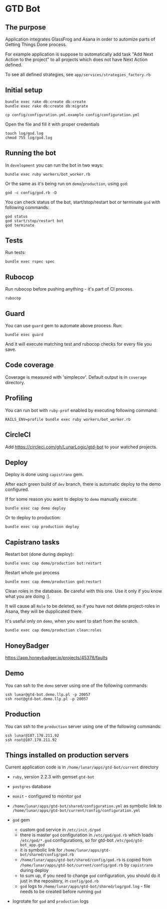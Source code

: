 # GTD Bot

## The purpose

Application integrates GlassFrog and Asana in order to automize parts of Getting Things Done process.

For example application is suppose to automatically add task "Add Next Action to the project" to all projects which does not have Next Action defined.

To see all defined strategies, see `app/services/strategies_factory.rb`

## Initial setup

```
bundle exec rake db:create db:create
bundle exec rake db:create db:migrate
```

```
cp config/configuration.yml.example config/configuration.yml
```

Open the file and fill it with proper credentials

```
touch log/god.log
chmod 755 log/god.log
```

## Running the bot

In `development` you can run the bot in two ways:

```
bundle exec ruby workers/bot_worker.rb
```

Or the same as it's being run on `demo`/`production`, using `god`:

```
god -c config/god.rb -D
```

You can check status of the bot, start/stop/restart bot or terminate `god` with following commands:

```
god status
god start/stop/restart bot
god terminate
```

## Tests

Run tests:

```
bundle exec rspec spec
```

## Rubocop

Run rubocop before pushing anything - it's part of CI process.

```
rubocop
```

## Guard

You can use `guard` gem to automate above process. Run:

```
bundle exec guard
```

And it will execute matching test and rubocop checks for every file you save.

## Code coverage

Coverage is measured with 'simplecov'. Default output is in `coverage` directory.

## Profiling

You can run bot with `ruby-prof` enabled by executing following command:

```
RAILS_ENV=profile bundle exec ruby workers/bot_worker.rb
```

## CircleCI

Add https://circleci.com/gh/LunarLogic/gtd-bot to your watched projects.

## Deploy

Deploy is done using `capistrano` gem.

After each green build of `dev` branch, there is automatic deploy to the
demo configured.

If for some reason you want to deploy to `demo` manually execute:

```
bundle exec cap demo deploy
```

Or to deploy to production:

```
bundle exec cap production deploy
```

## Capistrano tasks

Restart bot (done during deploy):

```
bundle exec cap demo/production bot:restart
```

Restart whole `god` process

```
bundle exec cap demo/production god:restart
```

Clean roles in the database. Be careful with this one. Use it only if
you know what you are doing :].

It will cause all `Role` to be deleted, so if you have not delete
project-roles in Asana, they will be dupplicated there.

It's useful only on `demo`, when you want to start from the scratch.

```
bundle exec cap demo/production clean:roles
```


## HoneyBadger

https://app.honeybadger.io/projects/45378/faults

## Demo

You can ssh to the `demo` server using one of the following commands:

```
ssh lunar@gtd-bot.demo.llp.pl -p 20057
ssh root@gtd-bot.demo.llp.pl -p 20057
```

## Production

You can ssh to the `production` server using one of the following commands:

```
ssh lunar@107.170.211.92
ssh root@107.170.211.92
```

## Things installed on production servers

Current application code is in `/home/lunar/apps/gtd-bot/current` directory

* `ruby`, version 2.2.3 with gemset `gtd-bot`
* `postgres` database
* `monit` - configured to monitor `god`
* `/home/lunar/apps/gtd-bot/shared/configuration.yml` as symbolic link to `/home/lunar/apps/gtd-bot/current/config/configuration.yml`
* `god` gem
  * custom god service in `/etc/init.d/god`
  * there is master `god` configuration in `/etc/god/god.rb` which loads `/etc/god/*.god` configurations, so for gtd-bot `/etc/god/gtd-bot_app.god`
  * it is symbolic link for `/home/lunar/apps/gtd-bot/shared/config/god.rb`
  * `/home/lunar/apps/gtd-bot/shared/config/god.rb` is copied from `/home/lunar/apps/gtd-bot/current/config/god.rb` by
    `capistrano` during deploy
  * to sum up, if you need to change `god` configuration, you should do
    it just in the repository, in `config/god.rb`
  * `god` logs to `/home/lunar/apps/gtd-bot/shared/log/god.log` - file
    needs to be created before running `god`

* logrotate for `god` and `production` logs
